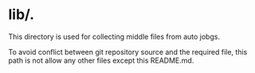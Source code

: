 # lib/.

This directory is used for collecting middle files from auto jobgs.

To avoid conflict between git repository source and the required file,
this path is not allow any other files except this README.md.
